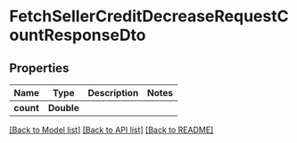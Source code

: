 # FetchSellerCreditDecreaseRequestCountResponseDto

## Properties
Name | Type | Description | Notes
------------ | ------------- | ------------- | -------------
**count** | **Double** |  | 

[[Back to Model list]](../README.md#documentation-for-models) [[Back to API list]](../README.md#documentation-for-api-endpoints) [[Back to README]](../README.md)


